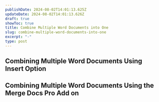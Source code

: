 ```yaml
---
publishDate: 2024-08-02T14:01:13.625Z
updateDate: 2024-08-02T14:01:13.626Z
draft: true
showToc: true
title: Combine Multiple Word Documents into One
slug: combine-multiple-word-documents-into-one
excerpt: "-"
type: post
---
```


## Combining Multiple Word Documents Using Insert Option

## Combining Multiple Word Documents Using the Merge Docs Pro Add on